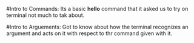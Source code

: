 #Intro to Commands:
  Its a basic **hello** command that it asked us to try on terminal not much to tak about.

#Intro to Arguements:
  Got to know about how the terminal recognizes an argument and acts on it with respect to thr command given with it.
